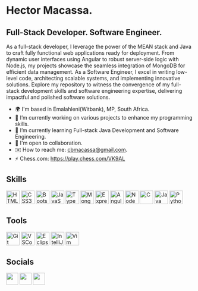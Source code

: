 # Hector Macassa.

## Full-Stack Developer. Software Engineer.

As a full-stack developer, I leverage the power of the MEAN stack and Java to craft fully functional web applications ready for deployment. From dynamic user interfaces using Angular to robust server-side logic with Node.js, my projects showcase the seamless integration of MongoDB for efficient data management. As a Software Engineer, I excel in writing low-level code, architecting scalable systems, and implementing innovative solutions. Explore my repository to witness the convergence of my full-stack development skills and software engineering expertise, delivering impactful and polished software solutions.

- 🌍 I'm based in Emalahleni(Witbank), MP, South Africa.
- 🔭 I’m currently working on various projects to enhance my programming skills.
- 🌱 I’m currently learning Full-stack Java Development and Software Engineering.
- 🤝 I'm open to collaboration.
- ✉️ How to reach me: cbmacassa@gmail.com.
- ⚡ Chess.com: https://play.chess.com/VK9AL

## Skills

<a href="https://developer.mozilla.org/en-US/docs/Glossary/HTML5" target="_blank" rel="noreferrer"><img src="https://raw.githubusercontent.com/danielcranney/readme-generator/main/public/icons/skills/html5-colored.svg" width="36" height="36" alt="HTML5" /></a>
<a href="https://www.w3.org/TR/CSS/#css" target="_blank" rel="noreferrer"><img src="https://raw.githubusercontent.com/danielcranney/readme-generator/main/public/icons/skills/css3-colored.svg" width="36" height="36" alt="CSS3" /></a>
<a href="https://getbootstrap.com/" target="_blank" rel="noreferrer"><img src="https://raw.githubusercontent.com/danielcranney/readme-generator/main/public/icons/skills/bootstrap-colored.svg" width="36" height="36" alt="Bootstrap" /></a>
<a href="https://developer.mozilla.org/en-US/docs/Web/JavaScript" target="_blank" rel="noreferrer"><img src="https://raw.githubusercontent.com/danielcranney/readme-generator/main/public/icons/skills/javascript-colored.svg" width="36" height="36" alt="JavaScript" /></a>
<a href="https://www.typescriptlang.org/" target="_blank" rel="noreferrer"><img src="https://raw.githubusercontent.com/danielcranney/readme-generator/main/public/icons/skills/typescript-colored.svg" width="36" height="36" alt="TypeScript" /></a>
<a href="https://www.mongodb.com/" target="_blank" rel="noreferrer"><img src="https://raw.githubusercontent.com/danielcranney/readme-generator/main/public/icons/skills/mongodb-colored.svg" width="36" height="36" alt="MongoDB" /></a>
<a href="https://expressjs.com/" target="_blank" rel="noreferrer"><img src="https://raw.githubusercontent.com/danielcranney/readme-generator/main/public/icons/skills/express-colored-dark.svg" width="36" height="36" alt="Express" /></a>
<a href="https://www.angular.io/" target="_blank" rel="noreferrer"><img src="https://angular.io/assets/images/logos/angular/angular.svg" width="36" height="36" alt="Angular" /></a>
<a href="https://nodejs.org/en/" target="_blank" rel="noreferrer"><img src="https://raw.githubusercontent.com/danielcranney/readme-generator/main/public/icons/skills/nodejs-colored.svg" width="36" height="36" alt="NodeJS" /></a>
<a href="https://www.learn-c.org" target="_blank" rel="noreferrer"><img src="https://raw.githubusercontent.com/danielcranney/readme-generator/main/public/icons/skills/c-colored.svg" width="36" height="36" alt="C" /></a>
<a href="https://www.java.com/en/" target="_blank" rel="noreferrer"><img src="https://raw.githubusercontent.com/danielcranney/readme-generator/main/public/icons/skills/java-colored.svg" width="36" height="36" alt="Java" /></a>
<a href="https://www.python.org/" target="_blank" rel="noreferrer"><img src="https://raw.githubusercontent.com/danielcranney/readme-generator/main/public/icons/skills/python-colored.svg" width="36" height="36" alt="Python" /></a>

## Tools

<a href="https://git-scm.com/" target="_blank" rel="noreferrer"><img src="https://raw.githubusercontent.com/danielcranney/readme-generator/main/public/icons/skills/git-colored.svg" width="36" height="36" alt="Git" /></a>
<a href="YOUR_VSCODE_LINK" target="_blank" rel="noreferrer"><img src="https://upload.wikimedia.org/wikipedia/commons/9/9a/Visual_Studio_Code_1.35_icon.svg" width="36" height="36" alt="VSCode" /></a>
<a href="YOUR_ECLIPSE_LINK" target="_blank" rel="noreferrer"><img src="https://upload.wikimedia.org/wikipedia/commons/b/bd/Eclipse_Faenza.svg" width="36" height="36" alt="Eclipse" /></a>
<a href="YOUR_INTELLIJ_LINK" target="_blank" rel="noreferrer"><img src="https://upload.wikimedia.org/wikipedia/commons/9/9c/IntelliJ_IDEA_Icon.svg" width="36" height="36" alt="IntelliJ IDEA" /></a>
<a href="YOUR_VIM_LINK" target="_blank" rel="noreferrer"><img src="https://upload.wikimedia.org/wikipedia/commons/9/9f/Vimlogo.svg" width="36" height="36" alt="Vim" /></a>


## Socials

<p align="left">
<a href="https://www.github.com/hectormacassa" target="_blank" rel="noreferrer"><img src="https://raw.githubusercontent.com/danielcranney/readme-generator/main/public/icons/socials/github-dark.svg" width="32" height="32" /></a>
<a href="https://www.linkedin.com/in/hectormacassa" target="_blank" rel="noreferrer"><img src="https://raw.githubusercontent.com/danielcranney/readme-generator/main/public/icons/socials/linkedin.svg" width="32" height="32" /></a>
<a href="https://www.twitter.com/_macassa" target="_blank" rel="noreferrer"><img src="https://raw.githubusercontent.com/danielcranney/readme-generator/main/public/icons/socials/twitter.svg" width="32" height="32" /></a>
</p>
